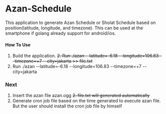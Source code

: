 # Azan-Schedule

This application to generate Azan Schedule or Sholat Schedule based on position(latitude, longitude, and timezone). This can be used at the smartphone if golang already support for android/ios.

#### How To Use
 1. Build the application.
  ~~2. Run ./azan --latitude=-6.18 --longitude=106.83 --timezone=+7 --city=jakarta >> file.txt~~
 2. Run ./azan --latitude=-6.18 --longitude=106.83 --timezone=+7 --city=jakarta

### Next
1. Insert the azan file azan.ogg
 ~~2. file.txt will generated automatically~~
3. Generate cron job file based on the time generated to execute azan file. But the user should install the cron job file by himself
